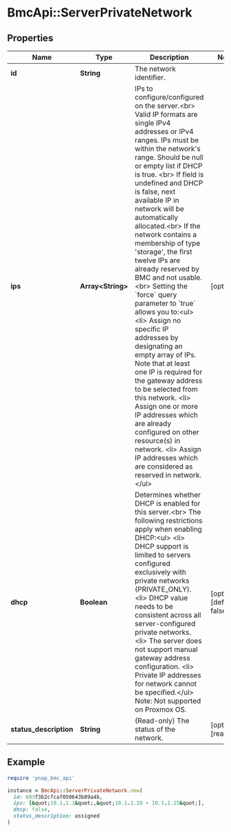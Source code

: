 # BmcApi::ServerPrivateNetwork

## Properties

| Name | Type | Description | Notes |
| ---- | ---- | ----------- | ----- |
| **id** | **String** | The network identifier. |  |
| **ips** | **Array&lt;String&gt;** | IPs to configure/configured on the server.&lt;br&gt; Valid IP formats are single IPv4 addresses or IPv4 ranges. IPs must be within the network&#39;s range. Should be null or empty list if DHCP is true. &lt;br&gt; If field is undefined and DHCP is false, next available IP in network will be automatically allocated.&lt;br&gt; If the network contains a membership of type &#39;storage&#39;, the first twelve IPs are already reserved by BMC and not usable.&lt;br&gt; Setting the &#x60;force&#x60; query parameter to &#x60;true&#x60; allows you to:&lt;ul&gt; &lt;li&gt; Assign no specific IP addresses by designating an empty array of IPs. Note that at least one IP is required for the gateway address to be selected from this network. &lt;li&gt; Assign one or more IP addresses which are already configured on other resource(s) in network. &lt;li&gt; Assign IP addresses which are considered as reserved in network.&lt;/ul&gt; | [optional] |
| **dhcp** | **Boolean** | Determines whether DHCP is enabled for this server.&lt;br&gt; The following restrictions apply when enabling DHCP:&lt;ul&gt; &lt;li&gt; DHCP support is limited to servers configured exclusively with private networks (PRIVATE_ONLY). &lt;li&gt; DHCP value needs to be consistent across all server-configured private networks.  &lt;li&gt; The server does not support manual gateway address configuration. &lt;li&gt; Private IP addresses for network cannot be specified.&lt;/ul&gt; Note: Not supported on Proxmox OS. | [optional][default to false] |
| **status_description** | **String** | (Read-only) The status of the network. | [optional][readonly] |

## Example

```ruby
require 'pnap_bmc_api'

instance = BmcApi::ServerPrivateNetwork.new(
  id: 603f3b2cfcaf050643b89a4b,
  ips: [&quot;10.1.1.1&quot;,&quot;10.1.1.20 - 10.1.1.25&quot;],
  dhcp: false,
  status_description: assigned
)
```

